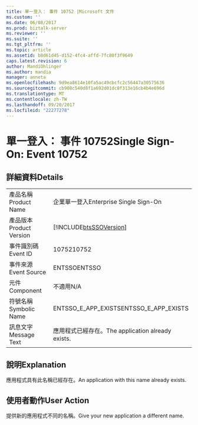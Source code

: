 ```yaml
---
title: 單一登入： 事件 10752 |Microsoft 文件
ms.custom: ''
ms.date: 06/08/2017
ms.prod: biztalk-server
ms.reviewer: ''
ms.suite: ''
ms.tgt_pltfrm: ''
ms.topic: article
ms.assetid: b8d61d45-d152-4fc4-affd-7fc80f3f9649
caps.latest.revision: 6
author: MandiOhlinger
ms.author: mandia
manager: anneta
ms.openlocfilehash: 9d9ea8614e10fa5ac49cbcfc2c56447a30575636
ms.sourcegitcommit: cb908c540d8f1a692d01dc8f313e16cb4b4e696d
ms.translationtype: MT
ms.contentlocale: zh-TW
ms.lasthandoff: 09/20/2017
ms.locfileid: "22277278"
---
```

# <a name="single-sign-on-event-10752"></a><span data-ttu-id="aa60e-102">單一登入： 事件 10752</span><span class="sxs-lookup"><span data-stu-id="aa60e-102">Single Sign-On: Event 10752</span></span>
## <a name="details"></a><span data-ttu-id="aa60e-103">詳細資料</span><span class="sxs-lookup"><span data-stu-id="aa60e-103">Details</span></span>  
  
|||  
|-|-|  
|<span data-ttu-id="aa60e-104">產品名稱</span><span class="sxs-lookup"><span data-stu-id="aa60e-104">Product Name</span></span>|<span data-ttu-id="aa60e-105">企業單一登入</span><span class="sxs-lookup"><span data-stu-id="aa60e-105">Enterprise Single Sign-On</span></span>|  
|<span data-ttu-id="aa60e-106">產品版本</span><span class="sxs-lookup"><span data-stu-id="aa60e-106">Product Version</span></span>|[!INCLUDE[btsSSOVersion](../includes/btsssoversion-md.md)]|  
|<span data-ttu-id="aa60e-107">事件識別碼</span><span class="sxs-lookup"><span data-stu-id="aa60e-107">Event ID</span></span>|<span data-ttu-id="aa60e-108">10752</span><span class="sxs-lookup"><span data-stu-id="aa60e-108">10752</span></span>|  
|<span data-ttu-id="aa60e-109">事件來源</span><span class="sxs-lookup"><span data-stu-id="aa60e-109">Event Source</span></span>|<span data-ttu-id="aa60e-110">ENTSSO</span><span class="sxs-lookup"><span data-stu-id="aa60e-110">ENTSSO</span></span>|  
|<span data-ttu-id="aa60e-111">元件</span><span class="sxs-lookup"><span data-stu-id="aa60e-111">Component</span></span>|<span data-ttu-id="aa60e-112">不適用</span><span class="sxs-lookup"><span data-stu-id="aa60e-112">N/A</span></span>|  
|<span data-ttu-id="aa60e-113">符號名稱</span><span class="sxs-lookup"><span data-stu-id="aa60e-113">Symbolic Name</span></span>|<span data-ttu-id="aa60e-114">ENTSSO_E_APP_EXISTS</span><span class="sxs-lookup"><span data-stu-id="aa60e-114">ENTSSO_E_APP_EXISTS</span></span>|  
|<span data-ttu-id="aa60e-115">訊息文字</span><span class="sxs-lookup"><span data-stu-id="aa60e-115">Message Text</span></span>|<span data-ttu-id="aa60e-116">應用程式已經存在。</span><span class="sxs-lookup"><span data-stu-id="aa60e-116">The application already exists.</span></span>|  
  
## <a name="explanation"></a><span data-ttu-id="aa60e-117">說明</span><span class="sxs-lookup"><span data-stu-id="aa60e-117">Explanation</span></span>  
 <span data-ttu-id="aa60e-118">應用程式具有此名稱已經存在。</span><span class="sxs-lookup"><span data-stu-id="aa60e-118">An application with this name already exists.</span></span>  
  
## <a name="user-action"></a><span data-ttu-id="aa60e-119">使用者動作</span><span class="sxs-lookup"><span data-stu-id="aa60e-119">User Action</span></span>  
 <span data-ttu-id="aa60e-120">提供新的應用程式不同的名稱。</span><span class="sxs-lookup"><span data-stu-id="aa60e-120">Give your new application a different name.</span></span>